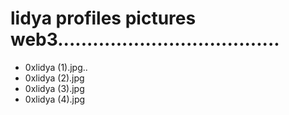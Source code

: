 # lidya profiles pictures web3......................................
- 0xlidya (1).jpg..
- 0xlidya (2).jpg
- 0xlidya (3).jpg
- 0xlidya (4).jpg
